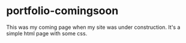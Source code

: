 # portfolio-comingsoon

This was my coming page when my site was under construction.
It's a simple html page with some css.
